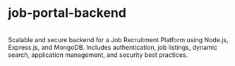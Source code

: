# job-portal-backend
<br>
Scalable and secure backend for a Job Recruitment Platform using Node.js, Express.js, and MongoDB. Includes authentication, job listings, dynamic search, application management, and security best practices.
